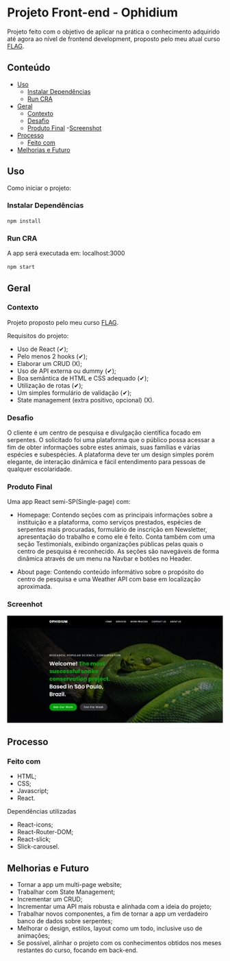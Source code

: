 # Projeto Front-end - Ophidium

Projeto feito com o objetivo de aplicar na prática o conhecimento adquirido até agora ao nível de frontend development, proposto pelo meu atual curso [FLAG](https://flag.pt/curso/full-stack-web-developer).

## Conteúdo

- [Uso](#uso)
  - [Instalar Dependências](#instalar-dependências)
  - [Run CRA](#run-CRA)
- [Geral](#geral)
  - [Contexto](#contexto)
  - [Desafio](#desafio)
  - [Produto Final](#produto-final) -[Screenshot](#screenshot)
- [Processo](#processo)
  - [Feito com](#feito-com)
- [Melhorias e Futuro](#melhorias-e-futuro)

## Uso

Como iniciar o projeto:

### Instalar Dependências

`npm install`

### Run CRA

A app será executada em: localhost:3000

`npm start`

## Geral

### Contexto

Projeto proposto pelo meu curso [FLAG](https://flag.pt/curso/full-stack-web-developer).

Requisitos do projeto:
- Uso de React (✔); 
- Pelo menos 2 hooks (✔);
- Elaborar um CRUD (X);
- Uso de API externa ou dummy (✔);
- Boa semântica de HTML e CSS adequado (✔);
- Utilização de rotas (✔);
- Um simples formulário de validação (✔);
- State management (extra positivo, opcional) (X). 
  

### Desafio

O cliente é um centro de pesquisa e divulgação científica focado em serpentes. 
O solicitado foi uma plataforma que o público possa acessar a fim de obter informações sobre estes animais, suas famílias e várias espécies e subespécies. A plataforma deve ter um design simples porém elegante, de interação dinâmica e fácil entendimento para pessoas de qualquer escolaridade. 


### Produto Final

Uma app React semi-SP(Single-page) com:

- Homepage: Contendo seções com as principais informações sobre a instituição e a plataforma, como serviços prestados, espécies de serpentes mais procuradas, formulário de inscrição em Newsletter, apresentação do trabalho e como ele é feito. Conta também com uma seção Testimonials, exibindo organizações públicas pelas quais o centro de pesquisa é reconhecido. As seções são navegáveis de forma dinâmica através de um menu na Navbar e botões no Header.
  
- About page: Contendo conteúdo informátivo sobre o propósito do centro de pesquisa e uma Weather API com base em localização aproximada.

### Screenhot

![](src/assets/images/screenshot.png)

## Processo

### Feito com

- HTML;
- CSS;
- Javascript;
- React.
  

Dependências utilizadas
- React-icons;
- React-Router-DOM;
- React-slick;
- Slick-carousel.

## Melhorias e Futuro

- Tornar a app um multi-page website;
- Trabalhar com State Management;
- Incrementar um CRUD;
- Incrementar uma API mais robusta e alinhada com a ideia do projeto;
- Trabalhar novos componentes, a fim de tornar a app um verdadeiro banco de dados sobre serpentes;
- Melhorar o design, estilos, layout como um todo, inclusive uso de animações;
- Se possível, alinhar o projeto com os conhecimentos obtidos nos meses restantes do curso, focando em back-end.
